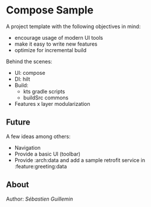 # Compose Sample

A project template with the following objectives in mind:

* encourage usage of modern UI tools
* make it easy to write new features
* optimize for incremental build

Behind the scenes:

* UI: compose
* DI: hilt
* Build:
  - kts gradle scripts
  - buildSrc commons
* Features x layer modularization

## Future

A few ideas among others:

* Navigation
* Provide a basic UI (toolbar)
* Provide :arch:data and add a sample retrofit service in :feature:greeting:data

## About

Author: *Sébastien Guillemin*
